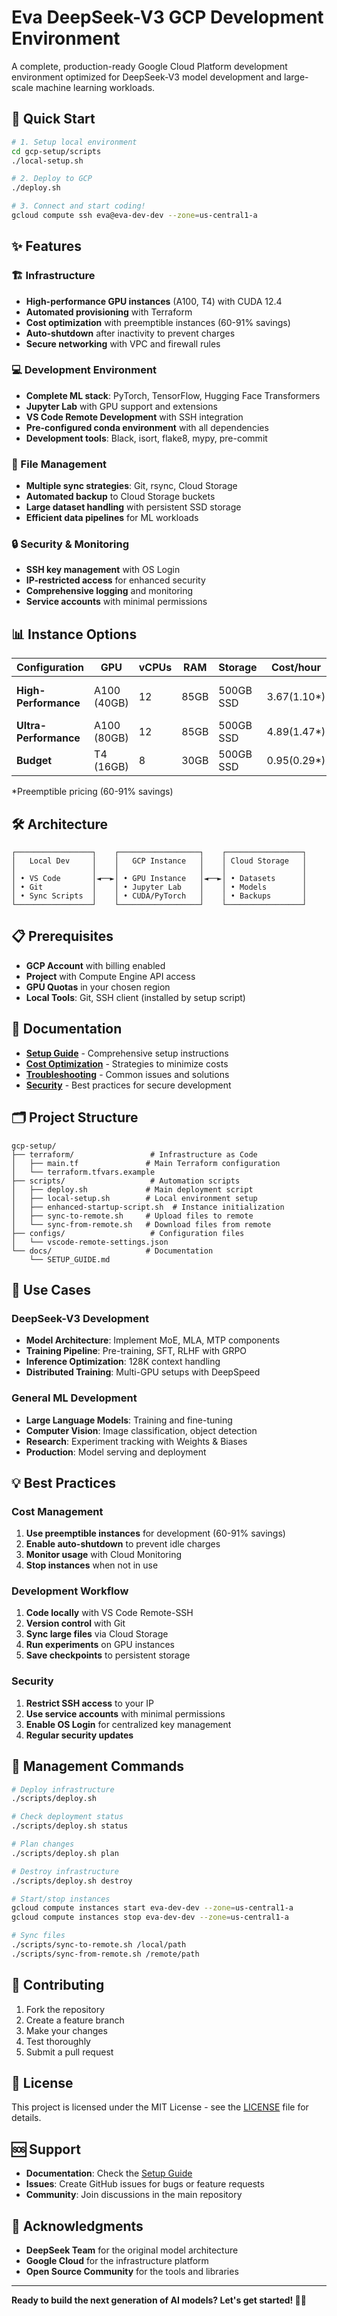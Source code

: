 # Eva DeepSeek-V3 GCP Development Environment

A complete, production-ready Google Cloud Platform development environment optimized for DeepSeek-V3 model development and large-scale machine learning workloads.

## 🚀 Quick Start

```bash
# 1. Setup local environment
cd gcp-setup/scripts
./local-setup.sh

# 2. Deploy to GCP
./deploy.sh

# 3. Connect and start coding!
gcloud compute ssh eva@eva-dev-dev --zone=us-central1-a
```

## ✨ Features

### 🏗️ Infrastructure
- **High-performance GPU instances** (A100, T4) with CUDA 12.4
- **Automated provisioning** with Terraform
- **Cost optimization** with preemptible instances (60-91% savings)
- **Auto-shutdown** after inactivity to prevent charges
- **Secure networking** with VPC and firewall rules

### 💻 Development Environment
- **Complete ML stack**: PyTorch, TensorFlow, Hugging Face Transformers
- **Jupyter Lab** with GPU support and extensions
- **VS Code Remote Development** with SSH integration
- **Pre-configured conda environment** with all dependencies
- **Development tools**: Black, isort, flake8, mypy, pre-commit

### 📁 File Management
- **Multiple sync strategies**: Git, rsync, Cloud Storage
- **Automated backup** to Cloud Storage buckets
- **Large dataset handling** with persistent SSD storage
- **Efficient data pipelines** for ML workloads

### 🔒 Security & Monitoring
- **SSH key management** with OS Login
- **IP-restricted access** for enhanced security
- **Comprehensive logging** and monitoring
- **Service accounts** with minimal permissions

## 📊 Instance Options

| Configuration | GPU | vCPUs | RAM | Storage | Cost/hour | Use Case |
|---------------|-----|-------|-----|---------|-----------|----------|
| **High-Performance** | A100 (40GB) | 12 | 85GB | 500GB SSD | $3.67 ($1.10*) | Large models, training |
| **Ultra-Performance** | A100 (80GB) | 12 | 85GB | 500GB SSD | $4.89 ($1.47*) | Massive models |
| **Budget** | T4 (16GB) | 8 | 30GB | 500GB SSD | $0.95 ($0.29*) | Development, testing |

*Preemptible pricing (60-91% savings)

## 🛠️ Architecture

```
┌─────────────────┐    ┌──────────────────┐    ┌─────────────────┐
│   Local Dev     │    │   GCP Instance   │    │ Cloud Storage   │
│                 │    │                  │    │                 │
│ • VS Code       │◄──►│ • GPU Instance   │◄──►│ • Datasets      │
│ • Git           │    │ • Jupyter Lab    │    │ • Models        │
│ • Sync Scripts  │    │ • CUDA/PyTorch   │    │ • Backups       │
└─────────────────┘    └──────────────────┘    └─────────────────┘
```

## 📋 Prerequisites

- **GCP Account** with billing enabled
- **Project** with Compute Engine API access
- **GPU Quotas** in your chosen region
- **Local Tools**: Git, SSH client (installed by setup script)

## 📖 Documentation

- **[Setup Guide](docs/SETUP_GUIDE.md)** - Comprehensive setup instructions
- **[Cost Optimization](docs/SETUP_GUIDE.md#cost-management)** - Strategies to minimize costs
- **[Troubleshooting](docs/SETUP_GUIDE.md#troubleshooting)** - Common issues and solutions
- **[Security](docs/SETUP_GUIDE.md#security-best-practices)** - Best practices for secure development

## 🗂️ Project Structure

```
gcp-setup/
├── terraform/                 # Infrastructure as Code
│   ├── main.tf               # Main Terraform configuration
│   └── terraform.tfvars.example
├── scripts/                   # Automation scripts
│   ├── deploy.sh             # Main deployment script
│   ├── local-setup.sh        # Local environment setup
│   ├── enhanced-startup-script.sh  # Instance initialization
│   ├── sync-to-remote.sh     # Upload files to remote
│   └── sync-from-remote.sh   # Download files from remote
├── configs/                   # Configuration files
│   └── vscode-remote-settings.json
└── docs/                     # Documentation
    └── SETUP_GUIDE.md
```

## 🎯 Use Cases

### DeepSeek-V3 Development
- **Model Architecture**: Implement MoE, MLA, MTP components
- **Training Pipeline**: Pre-training, SFT, RLHF with GRPO
- **Inference Optimization**: 128K context handling
- **Distributed Training**: Multi-GPU setups with DeepSpeed

### General ML Development
- **Large Language Models**: Training and fine-tuning
- **Computer Vision**: Image classification, object detection
- **Research**: Experiment tracking with Weights & Biases
- **Production**: Model serving and deployment

## 💡 Best Practices

### Cost Management
1. **Use preemptible instances** for development (60-91% savings)
2. **Enable auto-shutdown** to prevent idle charges
3. **Monitor usage** with Cloud Monitoring
4. **Stop instances** when not in use

### Development Workflow
1. **Code locally** with VS Code Remote-SSH
2. **Version control** with Git
3. **Sync large files** via Cloud Storage
4. **Run experiments** on GPU instances
5. **Save checkpoints** to persistent storage

### Security
1. **Restrict SSH access** to your IP
2. **Use service accounts** with minimal permissions
3. **Enable OS Login** for centralized key management
4. **Regular security updates**

## 🔧 Management Commands

```bash
# Deploy infrastructure
./scripts/deploy.sh

# Check deployment status
./scripts/deploy.sh status

# Plan changes
./scripts/deploy.sh plan

# Destroy infrastructure
./scripts/deploy.sh destroy

# Start/stop instances
gcloud compute instances start eva-dev-dev --zone=us-central1-a
gcloud compute instances stop eva-dev-dev --zone=us-central1-a

# Sync files
./scripts/sync-to-remote.sh /local/path
./scripts/sync-from-remote.sh /remote/path
```

## 🤝 Contributing

1. Fork the repository
2. Create a feature branch
3. Make your changes
4. Test thoroughly
5. Submit a pull request

## 📄 License

This project is licensed under the MIT License - see the [LICENSE](../LICENSE) file for details.

## 🆘 Support

- **Documentation**: Check the [Setup Guide](docs/SETUP_GUIDE.md)
- **Issues**: Create GitHub issues for bugs or feature requests
- **Community**: Join discussions in the main repository

## 🙏 Acknowledgments

- **DeepSeek Team** for the original model architecture
- **Google Cloud** for the infrastructure platform
- **Open Source Community** for the tools and libraries

---

**Ready to build the next generation of AI models? Let's get started! 🧠✨**
